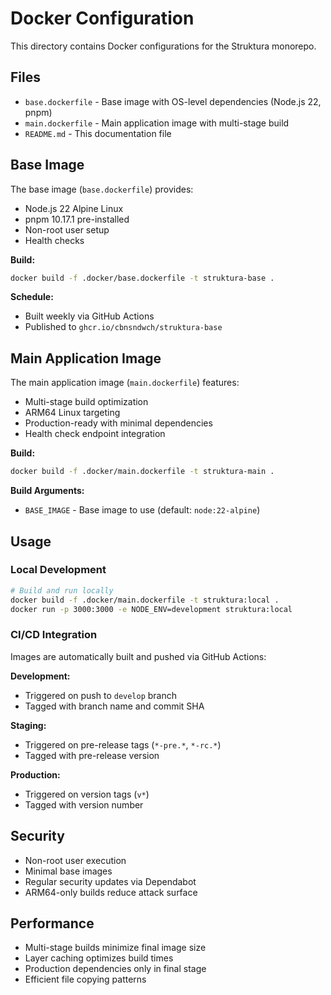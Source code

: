# Docker Configuration

This directory contains Docker configurations for the Struktura monorepo.

## Files

- `base.dockerfile` - Base image with OS-level dependencies (Node.js 22, pnpm)
- `main.dockerfile` - Main application image with multi-stage build
- `README.md` - This documentation file

## Base Image

The base image (`base.dockerfile`) provides:
- Node.js 22 Alpine Linux
- pnpm 10.17.1 pre-installed
- Non-root user setup
- Health checks

**Build:**
```bash
docker build -f .docker/base.dockerfile -t struktura-base .
```

**Schedule:**
- Built weekly via GitHub Actions
- Published to `ghcr.io/cbnsndwch/struktura-base`

## Main Application Image

The main application image (`main.dockerfile`) features:
- Multi-stage build optimization
- ARM64 Linux targeting
- Production-ready with minimal dependencies
- Health check endpoint integration

**Build:**
```bash
docker build -f .docker/main.dockerfile -t struktura-main .
```

**Build Arguments:**
- `BASE_IMAGE` - Base image to use (default: `node:22-alpine`)

## Usage

### Local Development

```bash
# Build and run locally
docker build -f .docker/main.dockerfile -t struktura:local .
docker run -p 3000:3000 -e NODE_ENV=development struktura:local
```

### CI/CD Integration

Images are automatically built and pushed via GitHub Actions:

**Development:**
- Triggered on push to `develop` branch
- Tagged with branch name and commit SHA

**Staging:**
- Triggered on pre-release tags (`*-pre.*`, `*-rc.*`)
- Tagged with pre-release version

**Production:**
- Triggered on version tags (`v*`)
- Tagged with version number

## Security

- Non-root user execution
- Minimal base images
- Regular security updates via Dependabot
- ARM64-only builds reduce attack surface

## Performance

- Multi-stage builds minimize final image size
- Layer caching optimizes build times
- Production dependencies only in final stage
- Efficient file copying patterns